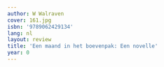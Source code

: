 ```yaml
---
author: W Walraven
cover: 161.jpg
isbn: '9789062429134'
lang: nl
layout: review
title: 'Een maand in het boevenpak: Een novelle'
year: 0
---
```


